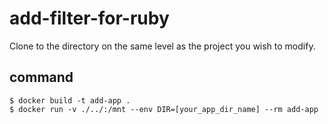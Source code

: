 # add-filter-for-ruby

Clone to the directory on the same level as the project you wish to modify.

## command
```
$ docker build -t add-app .
$ docker run -v ./../:/mnt --env DIR=[your_app_dir_name] --rm add-app
```
